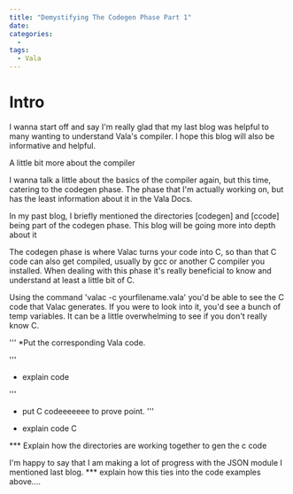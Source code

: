 ```yaml
---
title: "Demystifying The Codegen Phase Part 1"
date: 
categories:
  - 
tags:
  - Vala
---
```


# Intro

I wanna start off and say I'm really glad that my last blog was helpful to many wanting to understand Vala's compiler. I hope this blog will also be informative and helpful.

A little bit more about the compiler

I wanna talk a little about the basics of the compiler again, but this time, catering to the codegen phase. The phase that I'm actually working on, but has the least information about it in the Vala Docs.

In my past blog, I briefly mentioned the directories [codegen] and [ccode] being part of the codegen phase. This blog will be going more into depth about it  

The codegen phase is where Valac turns your code into C, so than that C code can also get compiled, usually by gcc or another C compiler you installed. When dealing with this phase it's really beneficial to know and understand at least a little bit of C.

Using the command 'valac -c yourfilename.vala' you'd be able to see the C code that Valac generates. If you were to look into it, you'd see a bunch of temp variables. It can be a little overwhelming to see if you don't really know C. 


'''
*Put the corresponding Vala code.

'''
* explain code

''' 
* put C codeeeeeee to prove point. 
'''

* explain code C

*** Explain how the directories are working together to gen the c code


I'm happy to say that I am making a lot of progress with the JSON module I mentioned last blog. *** explain how this ties into the code examples above....
